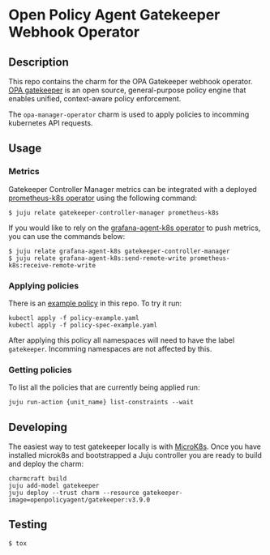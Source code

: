 # Open Policy Agent Gatekeeper Webhook Operator
## Description

This repo contains the charm for the OPA Gatekeeper webhook operator.
[OPA gatekeeper](https://open-policy-agent.github.io/gatekeeper/website/docs/)
is an open source, general-purpose policy engine that enables unified,
context-aware policy enforcement.

The `opa-manager-operator` charm is used to apply policies to incomming
kubernetes API requests.

## Usage
### Metrics
Gatekeeper Controller Manager metrics can be integrated with a deployed
[prometheus-k8s operator](https://charmhub.io/prometheus-k8s) using the following command:
```commandline
$ juju relate gatekeeper-controller-manager prometheus-k8s
```

If you would like to rely on the [grafana-agent-k8s operator](https://charmhub.io/grafana-agent-k8s) to push metrics,
you can use the commands below:
```commandline
$ juju relate grafana-agent-k8s gatekeeper-controller-manager
$ juju relate grafana-agent-k8s:send-remote-write prometheus-k8s:receive-remote-write
```

### Applying policies
There is an [example policy](docs) in this repo. To try it run:
```commandline
kubectl apply -f policy-example.yaml
kubectl apply -f policy-spec-example.yaml
```

After applying this policy all namespaces will need to have the label `gatekeeper`.
Incomming namespaces are not affected by this.

### Getting policies
To list all the policies that are currently being applied run:
```
juju run-action {unit_name} list-constraints --wait
```

## Developing
The easiest way to test gatekeeper locally is with [MicroK8s](https://microk8s.io/).
Once you have installed microk8s and bootstrapped a Juju controller you are ready to
build and deploy the charm:

```commandline
charmcraft build
juju add-model gatekeeper
juju deploy --trust charm --resource gatekeeper-image=openpolicyagent/gatekeeper:v3.9.0
```

## Testing

```commandline
$ tox
```
